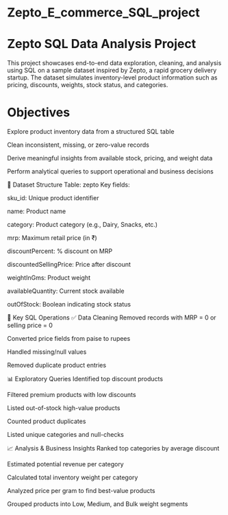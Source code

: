 # Zepto_E_commerce_SQL_project

# Zepto SQL Data Analysis Project
This project showcases end-to-end data exploration, cleaning, and analysis using SQL on a sample dataset inspired by Zepto, a rapid grocery delivery startup. The dataset simulates inventory-level product information such as pricing, discounts, weights, stock status, and categories.
# Objectives
Explore product inventory data from a structured SQL table

Clean inconsistent, missing, or zero-value records

Derive meaningful insights from available stock, pricing, and weight data

Perform analytical queries to support operational and business decisions

🧩 Dataset Structure
Table: zepto
Key fields:

sku_id: Unique product identifier

name: Product name

category: Product category (e.g., Dairy, Snacks, etc.)

mrp: Maximum retail price (in ₹)

discountPercent: % discount on MRP

discountedSellingPrice: Price after discount

weightInGms: Product weight

availableQuantity: Current stock available

outOfStock: Boolean indicating stock status

🔧 Key SQL Operations
✅ Data Cleaning
Removed records with MRP = 0 or selling price = 0

Converted price fields from paise to rupees

Handled missing/null values

Removed duplicate product entries

📊 Exploratory Queries
Identified top discount products

Filtered premium products with low discounts

Listed out-of-stock high-value products

Counted product duplicates

Listed unique categories and null-checks

📈 Analysis & Business Insights
Ranked top categories by average discount

Estimated potential revenue per category

Calculated total inventory weight per category

Analyzed price per gram to find best-value products

Grouped products into Low, Medium, and Bulk weight segments


